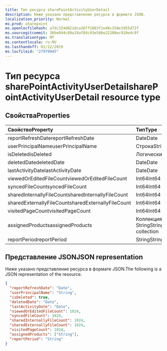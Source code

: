 ```yaml
---
title: Тип ресурса sharePointActivityUserDetail
description: Ниже указано представление ресурса в формате JSON.
localization_priority: Normal
ms.prod: sharepoint
ms.openlocfilehash: a7dc324d821dca26ff1083f1e48c258e1955d72f
ms.sourcegitcommit: 36be044c89a19af84c93e586e22200ec919e4c9f
ms.translationtype: MT
ms.contentlocale: ru-RU
ms.lasthandoff: 01/12/2019
ms.locfileid: "27979945"
---
```

# <a name="sharepointactivityuserdetail-resource-type"></a><span data-ttu-id="a9638-103">Тип ресурса sharePointActivityUserDetail</span><span class="sxs-lookup"><span data-stu-id="a9638-103">sharePointActivityUserDetail resource type</span></span>

## <a name="properties"></a><span data-ttu-id="a9638-104">Свойства</span><span class="sxs-lookup"><span data-stu-id="a9638-104">Properties</span></span>

| <span data-ttu-id="a9638-105">Свойство</span><span class="sxs-lookup"><span data-stu-id="a9638-105">Property</span></span>                  | <span data-ttu-id="a9638-106">Тип</span><span class="sxs-lookup"><span data-stu-id="a9638-106">Type</span></span>              |
| :------------------------ | :---------------- |
| <span data-ttu-id="a9638-107">reportRefreshDate</span><span class="sxs-lookup"><span data-stu-id="a9638-107">reportRefreshDate</span></span>         | <span data-ttu-id="a9638-108">Date</span><span class="sxs-lookup"><span data-stu-id="a9638-108">Date</span></span>              |
| <span data-ttu-id="a9638-109">userPrincipalName</span><span class="sxs-lookup"><span data-stu-id="a9638-109">userPrincipalName</span></span>         | <span data-ttu-id="a9638-110">Строка</span><span class="sxs-lookup"><span data-stu-id="a9638-110">String</span></span>            |
| <span data-ttu-id="a9638-111">isDeleted</span><span class="sxs-lookup"><span data-stu-id="a9638-111">isDeleted</span></span>                 | <span data-ttu-id="a9638-112">Логический</span><span class="sxs-lookup"><span data-stu-id="a9638-112">Boolean</span></span>           |
| <span data-ttu-id="a9638-113">deletedDate</span><span class="sxs-lookup"><span data-stu-id="a9638-113">deletedDate</span></span>               | <span data-ttu-id="a9638-114">Date</span><span class="sxs-lookup"><span data-stu-id="a9638-114">Date</span></span>              |
| <span data-ttu-id="a9638-115">lastActivityDate</span><span class="sxs-lookup"><span data-stu-id="a9638-115">lastActivityDate</span></span>          | <span data-ttu-id="a9638-116">Date</span><span class="sxs-lookup"><span data-stu-id="a9638-116">Date</span></span>              |
| <span data-ttu-id="a9638-117">viewedOrEditedFileCount</span><span class="sxs-lookup"><span data-stu-id="a9638-117">viewedOrEditedFileCount</span></span>   | <span data-ttu-id="a9638-118">Int64</span><span class="sxs-lookup"><span data-stu-id="a9638-118">Int64</span></span>             |
| <span data-ttu-id="a9638-119">syncedFileCount</span><span class="sxs-lookup"><span data-stu-id="a9638-119">syncedFileCount</span></span>           | <span data-ttu-id="a9638-120">Int64</span><span class="sxs-lookup"><span data-stu-id="a9638-120">Int64</span></span>             |
| <span data-ttu-id="a9638-121">sharedInternallyFileCount</span><span class="sxs-lookup"><span data-stu-id="a9638-121">sharedInternallyFileCount</span></span> | <span data-ttu-id="a9638-122">Int64</span><span class="sxs-lookup"><span data-stu-id="a9638-122">Int64</span></span>             |
| <span data-ttu-id="a9638-123">sharedExternallyFileCount</span><span class="sxs-lookup"><span data-stu-id="a9638-123">sharedExternallyFileCount</span></span> | <span data-ttu-id="a9638-124">Int64</span><span class="sxs-lookup"><span data-stu-id="a9638-124">Int64</span></span>             |
| <span data-ttu-id="a9638-125">visitedPageCount</span><span class="sxs-lookup"><span data-stu-id="a9638-125">visitedPageCount</span></span>          | <span data-ttu-id="a9638-126">Int64</span><span class="sxs-lookup"><span data-stu-id="a9638-126">Int64</span></span>             |
| <span data-ttu-id="a9638-127">assignedProducts</span><span class="sxs-lookup"><span data-stu-id="a9638-127">assignedProducts</span></span>          | <span data-ttu-id="a9638-128">Коллекция String</span><span class="sxs-lookup"><span data-stu-id="a9638-128">String collection</span></span> |
| <span data-ttu-id="a9638-129">reportPeriod</span><span class="sxs-lookup"><span data-stu-id="a9638-129">reportPeriod</span></span>              | <span data-ttu-id="a9638-130">String</span><span class="sxs-lookup"><span data-stu-id="a9638-130">String</span></span>            |

## <a name="json-representation"></a><span data-ttu-id="a9638-131">Представление JSON</span><span class="sxs-lookup"><span data-stu-id="a9638-131">JSON representation</span></span>

<span data-ttu-id="a9638-132">Ниже указано представление ресурса в формате JSON.</span><span class="sxs-lookup"><span data-stu-id="a9638-132">The following is a JSON representation of the resource.</span></span>

<!-- {
  "blockType": "resource",
  "@odata.type": "microsoft.graph.sharePointActivityUserDetail"
} -->

```json
{
  "reportRefreshDate": "Date", 
  "userPrincipalName": "String", 
  "isDeleted": true, 
  "deletedDate": "Date", 
  "lastActivityDate": "Date", 
  "viewedOrEditedFileCount": 1024, 
  "syncedFileCount": 1024, 
  "sharedInternallyFileCount": 1024, 
  "sharedExternallyFileCount": 1024, 
  "visitedPageCount": 1024, 
  "assignedProducts": ["String"], 
  "reportPeriod": "String"
}
```
